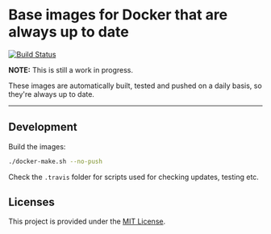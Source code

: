 # Base images for Docker that are always up to date

[![Build Status](https://travis-ci.org/Didstopia/docker-base-images.svg?branch=master)](https://travis-ci.org/Didstopia/docker-base-images)

**NOTE:** This is still a work in progress.

These images are automatically built, tested and pushed on a daily basis, so they're always up to date.

---

## Development

Build the images:
```sh
./docker-make.sh --no-push
```

Check the `.travis` folder for scripts used for checking updates, testing etc.

## Licenses

This project is provided under the [MIT License](https://github.com/Didstopia/docker-base-images/blob/master/LICENSE.md).
